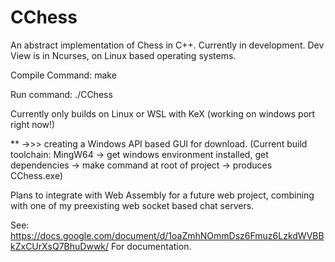 # CChess
An abstract implementation of Chess in C++.
Currently in development. Dev View is in Ncurses, on Linux based operating systems. 

Compile Command: make

Run command: ./CChess 

Currently only builds on Linux or WSL with KeX (working on windows port right now!)

 ** ->>> creating a Windows API based GUI for download.
 (Current build toolchain: MingW64 -> get windows environment installed, get dependencies -> make command at root of project -> produces CChess.exe)
 
Plans to integrate with Web Assembly for a future web project, combining with one of my preexisting web socket based chat servers.

See: https://docs.google.com/document/d/1oaZmhNOmmDsz6Fmuz6LzkdWVBBkZxCUrXsQ7BhuDwwk/
For documentation.
